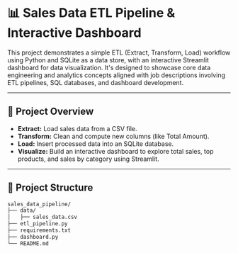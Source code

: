 # 📊 Sales Data ETL Pipeline & Interactive Dashboard

This project demonstrates a simple ETL (Extract, Transform, Load) workflow using Python and SQLite as a data store, with an interactive Streamlit dashboard for data visualization. It's designed to showcase core data engineering and analytics concepts aligned with job descriptions involving ETL pipelines, SQL databases, and dashboard development.

---

## 📌 Project Overview

- **Extract:** Load sales data from a CSV file.
- **Transform:** Clean and compute new columns (like Total Amount).
- **Load:** Insert processed data into an SQLite database.
- **Visualize:** Build an interactive dashboard to explore total sales, top products, and sales by category using Streamlit.

---

## 📂 Project Structure

```bash
sales_data_pipeline/
├── data/
│   ├── sales_data.csv
├── etl_pipeline.py
├── requirements.txt
├── dashboard.py
└── README.md

